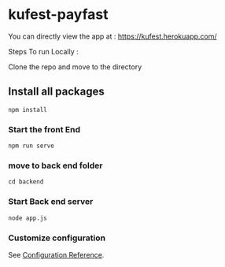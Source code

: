 # kufest-payfast
You can directly view the app at : https://kufest.herokuapp.com/

Steps To run Locally :

Clone the repo and move to the directory

## Install all packages
```
npm install
```

### Start the front End
```
npm run serve
```
### move to back end folder
```
cd backend
```

### Start Back end server
```
node app.js
```

### Customize configuration
See [Configuration Reference](https://cli.vuejs.org/config/).
